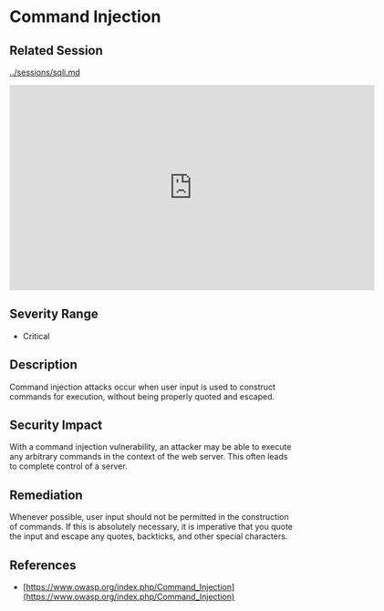 Command Injection
=================

Related Session
---------------

[../sessions/sqli.md](../sessions/sqli.md)

<iframe id="ytplayer" type="text/html" width="640" height="360" src="https://www.youtube-nocookie.com/embed/bIB3Hi6KeZU?rel=0&autoplay=0&origin=https://hacker101.com" frameborder="0"></iframe>

Severity Range
--------------

- Critical

Description
-----------

Command injection attacks occur when user input is used to construct commands for execution, without being properly quoted and escaped.

Security Impact
---------------

With a command injection vulnerability, an attacker may be able to execute any arbitrary commands in the context of the web server.  This often leads to complete control of a server.

Remediation
-----------

Whenever possible, user input should not be permitted in the construction of commands.  If this is absolutely necessary, it is imperative that you quote the input and escape any quotes, backticks, and other special characters.

References
----------

- [https://www.owasp.org/index.php/Command_Injection](https://www.owasp.org/index.php/Command_Injection)


